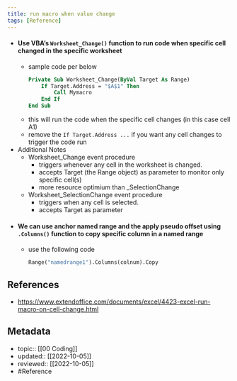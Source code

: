 ```yaml
---
title: run macro when value change
tags: [Reference]
---
```


- #### Use VBA’s `Worksheet_Change()` function to run code when specific cell changed in the specific worksheet
	- sample code per below
		```vb
		Private Sub Worksheet_Change(ByVal Target As Range)
			If Target.Address = "$A$1" Then
				Call Mymacro
			End If
		End Sub
		```
	- this will run the code when the specific cell changes (in this case cell A1)
	- remove the `If Target.Address ...` if you want any cell changes to trigger the code run
- Additional Notes
	- Worksheet_Change event procedure
		- triggers whenever any cell in the worksheet is changed.
		- accepts Target (the Range object) as parameter to monitor only specific cell(s)
		- more resource optimium than _SelectionChange
	- Worksheet_SelectionChange event procedure
		- triggers when any cell is selected.
		- accepts Target as parameter
- #### We can use anchor named range and the apply pseudo offset using `.Columns()` function to copy specific column in a named range
	- use the following code
		```vb
		Range("namedrange1").Columns(colnum).Copy
		```

## References
- https://www.extendoffice.com/documents/excel/4423-excel-run-macro-on-cell-change.html

## Metadata
- topic:: [[00 Coding]]
- updated:: [[2022-10-05]]
- reviewed:: [[2022-10-05]]
- #Reference 